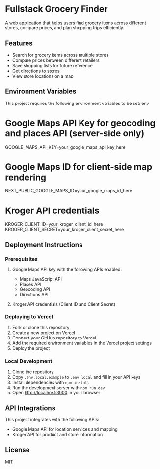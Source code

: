 # Fullstack Grocery Finder

A web application that helps users find grocery items across different stores, compare prices, and plan shopping trips efficiently.

## Features

- Search for grocery items across multiple stores
- Compare prices between different retailers
- Save shopping lists for future reference
- Get directions to stores
- View store locations on a map

## Environment Variables

This project requires the following environment variables to be set:
env

# Google Maps API Key for geocoding and places API (server-side only)
GOOGLE_MAPS_API_KEY=your_google_maps_api_key_here

# Google Maps ID for client-side map rendering
NEXT_PUBLIC_GOOGLE_MAPS_ID=your_google_maps_id_here

# Kroger API credentials
KROGER_CLIENT_ID=your_kroger_client_id_here
KROGER_CLIENT_SECRET=your_kroger_client_secret_here

## Deployment Instructions

### Prerequisites

1. Google Maps API key with the following APIs enabled:
   - Maps JavaScript API
   - Places API
   - Geocoding API
   - Directions API

2. Kroger API credentials (Client ID and Client Secret)

### Deploying to Vercel

1. Fork or clone this repository
2. Create a new project on Vercel
3. Connect your GitHub repository to Vercel
4. Add the required environment variables in the Vercel project settings
5. Deploy the project

### Local Development

1. Clone the repository
2. Copy `.env.local.example` to `.env.local` and fill in your API keys
3. Install dependencies with `npm install`
4. Run the development server with `npm run dev`
5. Open [http://localhost:3000](http://localhost:3000) in your browser

## API Integrations

This project integrates with the following APIs:

- Google Maps API for location services and mapping
- Kroger API for product and store information

## License

[MIT](LICENSE)
